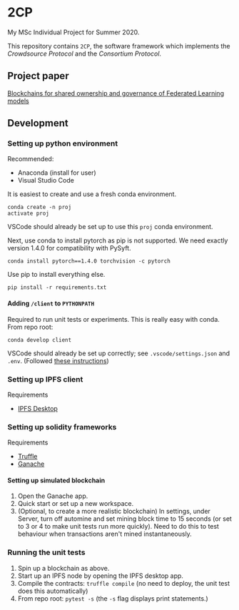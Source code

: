 # 2CP

My MSc Individual Project for Summer 2020.

This repository contains `2CP`, the software framework which implements the _Crowdsource Protocol_ and the _Consortium Protocol_.

## Project paper
[Blockchains for shared ownership and governance of Federated Learning models](https://1drv.ms/b/s!Ag6l4RY3j8vthYUVJIWq1XYcFK2D-g?e=B80G7n)

## Development

### Setting up python environment

Recommended:
- Anaconda (install for user)
- Visual Studio Code

It is easiest to create and use a fresh conda environment.
```
conda create -n proj
activate proj
```
VSCode should already be set up to use this `proj` conda environment.

Next, use conda to install pytorch as pip is not supported.
We need exactly version 1.4.0 for compatibility with PySyft.
```
conda install pytorch==1.4.0 torchvision -c pytorch
```

Use pip to install everything else.
```
pip install -r requirements.txt
```

#### Adding `/client` to `PYTHONPATH`

Required to run unit tests or experiments. This is really easy with conda. From repo root:

```
conda develop client
```

VSCode should already be set up correctly; see `.vscode/settings.json` and `.env`. (Followed [these instructions](https://binx.io/blog/2020/03/05/setting-python-source-folders-vscode/))

### Setting up IPFS client
Requirements
- [IPFS Desktop](https://github.com/ipfs-shipyard/ipfs-desktop)

### Setting up solidity frameworks
Requirements
- [Truffle](https://www.trufflesuite.com/truffle)
- [Ganache](https://www.trufflesuite.com/ganache)

#### Setting up simulated blockchain
1. Open the Ganache app.
2. Quick start or set up a new workspace.
3. (Optional, to create a more realistic blockchain) In settings, under Server, turn off automine and set mining block time to 15 seconds (or set to 3 or 4 to make unit tests run more quickly). Need to do this to test behaviour when transactions aren't mined instantaneously.

### Running the unit tests
1. Spin up a blockchain as above.
2. Start up an IPFS node by opening the IPFS desktop app.
3. Compile the contracts: `truffle compile` (no need to deploy, the unit test does this automatically)
4. From repo root: `pytest -s` (the `-s` flag displays print statements.)
